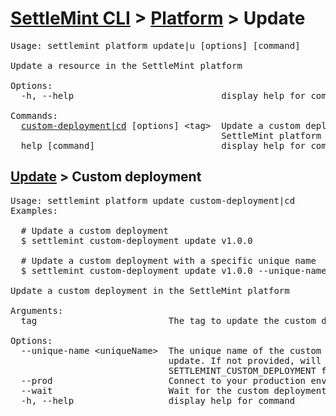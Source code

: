 <h1 id="home"><a href="../../settlemint.md">SettleMint CLI</a> > <a href="../platform.md">Platform</a> > Update</h1>

<pre>Usage: settlemint platform update|u [options] [command]

Update a resource in the SettleMint platform

Options:
  -h, --help                            display help for command

Commands:
  <a href="#update-custom-deployment">custom-deployment|cd</a> [options] &lt;tag&gt;  Update a custom deployment in the
                                        SettleMint platform
  help [command]                        display help for command
</pre>

<h2 id="update-custom-deployment"><a href="#home">Update</a> > Custom deployment</h2>

<pre>Usage: settlemint platform update custom-deployment|cd 
Examples:

  # Update a custom deployment
  $ settlemint custom-deployment update v1.0.0

  # Update a custom deployment with a specific unique name
  $ settlemint custom-deployment update v1.0.0 --unique-name my-custom-deployment

Update a custom deployment in the SettleMint platform

Arguments:
  tag                         The tag to update the custom deployment to

Options:
  --unique-name &lt;uniqueName&gt;  The unique name of the custom deployment to
                              update. If not provided, will use
                              SETTLEMINT_CUSTOM_DEPLOYMENT from env
  --prod                      Connect to your production environment
  --wait                      Wait for the custom deployment to be redeployed
  -h, --help                  display help for command
</pre>

